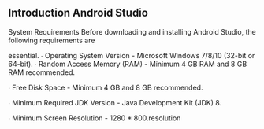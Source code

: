 ## Introduction Android Studio
System Requirements
Before downloading and installing Android Studio, the following requirements are 

essential. ∙ Operating System Version - Microsoft Windows 7/8/10 (32-bit or 64-bit). 
∙
Random Access Memory (RAM) - Minimum 4 GB RAM and 8 GB RAM recommended. 

∙ Free Disk Space - Minimum 4 GB and 8 GB recommended.

∙ Minimum Required JDK Version - Java Development Kit (JDK) 8. 

∙ Minimum Screen Resolution - 1280 * 800.resolution 

